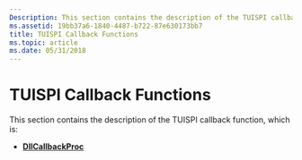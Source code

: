```yaml
---
Description: This section contains the description of the TUISPI callback function.
ms.assetid: 19bb37a6-1840-4487-b722-87e630173bb7
title: TUISPI Callback Functions
ms.topic: article
ms.date: 05/31/2018
---
```


# TUISPI Callback Functions

This section contains the description of the TUISPI callback function, which is:

-   [**DllCallbackProc**](https://msdn.microsoft.com/en-us/library/ms725187(v=VS.85).aspx)

 

 



